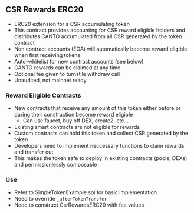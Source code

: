 ## CSR Rewards ERC20

- ERC20 extension for a CSR accumulating token
- This contract provides accounting for CSR reward eligible holders and distributes CANTO accumulated from all CSR generated by the token contract
- Non contract accounts (EOA) will automatically become reward eligible when first receiving tokens
- Auto-whitelist for new contract accounts (see below) 
- CANTO rewards can be claimed at any time
- Optional fee given to turnstile withdraw call
- Unaudited, not mainnet ready

### Reward Eligible Contracts
- New contracts that receive any amount of this token either before or during their construction become reward eligible
    - Can use faucet, buy off DEX, create2, etc...
- Existing smart contracts are not eligible for rewards
- Custom contracts can hold this token and collect CSR generated by the token
- Developers need to implement neccessary functions to claim rewards and transfer out
- This makes the token safe to deploy in existing contracts (pools, DEXs) and permissionlessly composable

### Use
- Refer to SimpleTokenExample.sol for basic implementation
- Need to override `_afterTokenTransfer`
- Need to construct CsrRewardsERC20 with fee values
